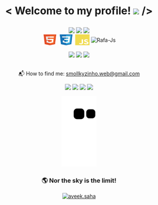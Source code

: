 <h1 align='center'>
 
< Welcome to my profile! <img src="https://raw.githubusercontent.com/iampavangandhi/iampavangandhi/master/gifs/Hi.gif" width="30px"> />
</h1>

 <div align="center">
  <img height="170em" src="https://github-readme-stats.vercel.app/api?username=Smollky7&show_icons=true&theme=midnight-purple&include_all_commits=true&count_private=true,contribs&bg_color=00000000"/>
  <img height="170em" src="https://github-readme-stats.vercel.app/api/top-langs/?username=Smollky7&layout=compact&langs_count=7&theme=midnight-purple,contribs&bg_color=00000000"/>
  <img src ="https://github-readme-streak-stats.herokuapp.com?user=Smollky7&theme=midnight-purple&hide_border=true&background=FFFFFF00">
</div>

<div style="display: inline_block" align="center">
  <img align="center" alt="Rafa-HTML" height="30" width="40" src="https://raw.githubusercontent.com/devicons/devicon/master/icons/html5/html5-original.svg">
  <img align="center" alt="Rafa-CSS" height="30" width="40" src="https://raw.githubusercontent.com/devicons/devicon/master/icons/css3/css3-original.svg">
  <img align="center" alt="Rafa-Js" height="30" width="40" src="https://raw.githubusercontent.com/devicons/devicon/master/icons/javascript/javascript-plain.svg">
 <img align="center" alt="Rafa-Js" height="35" width="35" src="https://cdn.iconscout.com/icon/free/png-256/node-js-1174925.png">
</div>

<br>

<div align="center">
 <img src="https://badges.pufler.dev/visits/Smollky7/Smollky7"/>
 <img src="https://badges.pufler.dev/repos/Smollky7"/>
 <img src="https://badges.pufler.dev/commits/monthly/Smollky7" />
</div>


 <br>
<div> <p align='center'>
  📬 How to find me: <a href='mailto:smollkyzinho.web@gmail.com'>smollkyzinho.web@gmail.com</a>
</div>
 
  <div align="center">
 <a target="_blank" href="https://instagram.com/smollky7" rel="external"><img src="https://img.shields.io/badge/Instagram-E4405F?style=for-the-badge&logo=instagram&logoColor=white"></a>
  <a target="_blank" href="https://twitter.com/Smollky7" rel="external"><img src="https://img.shields.io/badge/Twitter-1DA1F2?style=for-the-badge&logo=twitter&logoColor=white"></a>
  <a target="_blank" href="https://open.spotify.com/user/3yd0h5mhvxz26lnaronbydwgv?si=rdzptMbYTuORYMA89iyT4Q" rel="external"><img src="https://img.shields.io/badge/Spotify-1ED760?&style=for-the-badge&logo=spotify&logoColor=white"></a>
  <a target="_blank" href="https://discord.gg/nucdu6WPxf" rel="external"><img src="https://img.shields.io/badge/Discord-7289DA?style=for-the-badge&logo=discord&logoColor=white"></a>
 </div>
 
</div>

  <p align="center">
  <img src="https://github.com/Smollky7/Smollky7/raw/output/github-contribution-grid-snake.svg" alt="snake"></center>
</p>
   
  <h3 align='center'>
  🌎 Nor the sky is the limit!
</h3>

<p align="center">
  <a href="https://www.buymeacoffee.com/Smollky7"> <img align="center" src="https://cdn.buymeacoffee.com/buttons/v2/default-orange.png" height="50" width="210" alt="aveek.saha" /></a>
</p>
